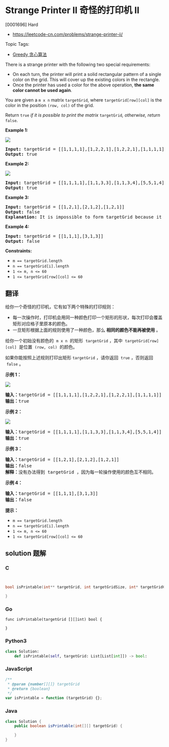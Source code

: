 # Strange Printer II 奇怪的打印机 II

[0001696] Hard

- https://leetcode-cn.com/problems/strange-printer-ii/

Topic Tags:

- [Greedy 贪心算法](https://leetcode-cn.com/tag/greedy/)

There is a strange printer with the following two special requirements:

- On each turn, the printer will print a solid rectangular pattern of a single color on the grid. This will cover up the existing colors in the rectangle.
- Once the printer has used a color for the above operation, **the same color cannot be used again**.

You are given a `m x n` matrix `targetGrid`, where `targetGrid[row][col]` is the color in the position `(row, col)` of the grid.

Return `true` _if it is possible to print the matrix_ `targetGrid`_,_ _otherwise, return_ `false`.

**Example 1:**

![](https://assets.leetcode.com/uploads/2020/08/15/sample_1_1929.png)

<pre><strong>Input:</strong> targetGrid = [[1,1,1,1],[1,2,2,1],[1,2,2,1],[1,1,1,1]]
<strong>Output:</strong> true
</pre>

**Example 2:**

![](https://assets.leetcode.com/uploads/2020/08/15/sample_2_1929.png)

<pre><strong>Input:</strong> targetGrid = [[1,1,1,1],[1,1,3,3],[1,1,3,4],[5,5,1,4]]
<strong>Output:</strong> true
</pre>

**Example 3:**

<pre><strong>Input:</strong> targetGrid = [[1,2,1],[2,1,2],[1,2,1]]
<strong>Output:</strong> false
<strong>Explanation:</strong> It is impossible to form targetGrid because it is not allowed to print the same color in different turns.</pre>

**Example 4:**

<pre><strong>Input:</strong> targetGrid = [[1,1,1],[3,1,3]]
<strong>Output:</strong> false
</pre>

**Constraints:**

- `m == targetGrid.length`
- `n == targetGrid[i].length`
- `1 <= m, n <= 60`
- `1 <= targetGrid[row][col] <= 60`

## 翻译

给你一个奇怪的打印机，它有如下两个特殊的打印规则：

- 每一次操作时，打印机会用同一种颜色打印一个矩形的形状，每次打印会覆盖矩形对应格子里原本的颜色。
- 一旦矩形根据上面的规则使用了一种颜色，那么 **相同的颜色不能再被使用** 。

给你一个初始没有颜色的  `m x n`  的矩形  `targetGrid` ，其中  `targetGrid[row][col]`  是位置  `(row, col)`  的颜色。

如果你能按照上述规则打印出矩形 `targetGrid` ，请你返回  `true` ，否则返回  `false` 。

**示例 1：**

![](https://assets.leetcode-cn.com/aliyun-lc-upload/uploads/2020/09/19/sample_1_1929.png)

<pre><strong>输入：</strong>targetGrid = [[1,1,1,1],[1,2,2,1],[1,2,2,1],[1,1,1,1]]
<strong>输出：</strong>true
</pre>

**示例 2：**

![](https://assets.leetcode-cn.com/aliyun-lc-upload/uploads/2020/09/19/sample_2_1929.png)

<pre><strong>输入：</strong>targetGrid = [[1,1,1,1],[1,1,3,3],[1,1,3,4],[5,5,1,4]]
<strong>输出：</strong>true
</pre>

**示例 3：**

<pre><strong>输入：</strong>targetGrid = [[1,2,1],[2,1,2],[1,2,1]]
<strong>输出：</strong>false
<strong>解释：</strong>没有办法得到 targetGrid ，因为每一轮操作使用的颜色互不相同。</pre>

**示例 4：**

<pre><strong>输入：</strong>targetGrid = [[1,1,1],[3,1,3]]
<strong>输出：</strong>false
</pre>

**提示：**

- `m == targetGrid.length`
- `n == targetGrid[i].length`
- `1 <= m, n <= 60`
- `1 <= targetGrid[row][col] <= 60`

## solution 题解

### C

```c


bool isPrintable(int** targetGrid, int targetGridSize, int* targetGridColSize){

}
```

### Go

```golang
func isPrintable(targetGrid [][]int) bool {

}
```

### Python3

```python
class Solution:
    def isPrintable(self, targetGrid: List[List[int]]) -> bool:
```

### JavaScript

```javascript
/**
 * @param {number[][]} targetGrid
 * @return {boolean}
 */
var isPrintable = function (targetGrid) {};
```

### Java

```java
class Solution {
    public boolean isPrintable(int[][] targetGrid) {

    }
}
```
